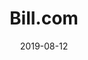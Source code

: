 ---
date: 2019-08-12
url: ""
type: projects
current: false
consulting: true
full: "Bill.com"
area: "Full Stack Web"
retro: false
blurb: "Bill.com is a business payment company that automates, streamlines, and controls the payment process, managing over 3 million clients and $70 billion annually. We built a full-stack web application to aid the bill payment process for Bill.com."
logo: "./assets/billcom-logo.png"
semester: "Fall"
year: "2019"
navcolor: "light"
title: "Bill.com"
---